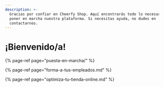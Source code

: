 ```yaml
---
description: >-
  Gracias por confiar en Cheerfy Shop. Aquí encontrarás todo lo necesario para
  poner en marcha nuestra plataforma. Si necesitas ayuda, no dudes en
  contactarnos.
---
```


# ¡Bienvenido/a!



{% page-ref page="puesta-en-marcha/" %}

{% page-ref page="forma-a-tus-empleados.md" %}

{% page-ref page="optimiza-tu-tienda-online.md" %}

